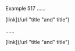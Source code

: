 Example 517
......

[link](/url "title "and" title")

......

<p>[link](/url &quot;title &quot;and&quot; title&quot;)</p>
